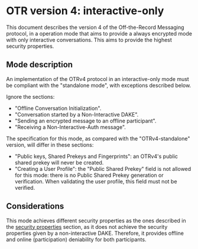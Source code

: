 # OTR version 4: interactive-only

This document describes the version 4 of the Off-the-Record Messaging protocol,
in a operation mode that aims to provide a always encrypted mode with only
interactive conversations. This aims to provide the highest security properties.

## Mode description

An implementation of the OTRv4 protocol in an interactive-only mode must be
compliant with the "standalone mode", with exceptions described below.

Ignore the sections:

- "Offline Conversation Initialization".
- "Conversation started by a Non-Interactive DAKE".
- "Sending an encrypted message to an offline participant".
- "Receiving a Non-Interactive-Auth message".

The specification for this mode, as compared with the "OTRv4-standalone"
version, will differ in these sections:

- "Public keys, Shared Prekeys and Fingerprints": an OTRv4's public shared
  prekey will never be created.
- "Creating a User Profile": the "Public Shared Prekey" field is not allowed
  for this mode: there is no Public Shared Prekey generation or verification.
  When validating the user profile, this field must not be verified.

## Considerations

This mode achieves different security properties as the ones described in the
[security properties](../otrv4.md#security-properties) section, as it does
not achieve the security properties given by a non-interactive DAKE. Therefore,
it provides offline and online (participation) deniability for both participants.